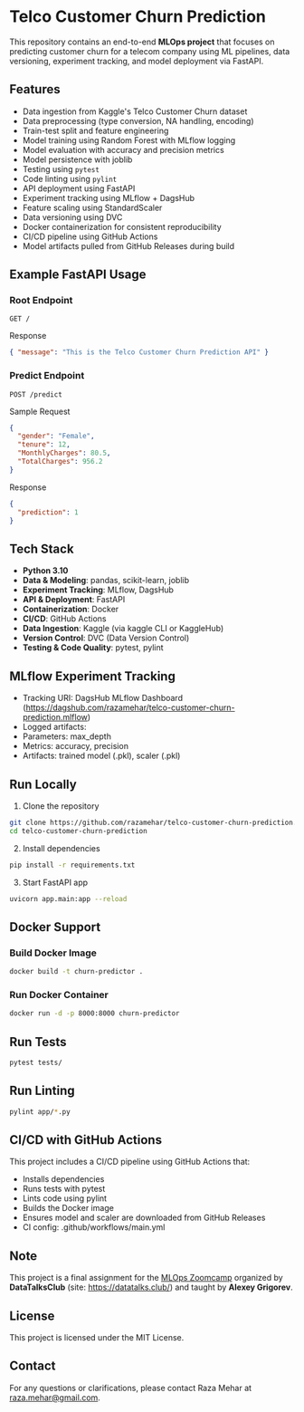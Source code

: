 # Telco Customer Churn Prediction

This repository contains an end-to-end **MLOps project** that focuses on predicting customer churn for a telecom company using ML pipelines, data versioning, experiment tracking, and model deployment via FastAPI.

## Features

- Data ingestion from Kaggle's Telco Customer Churn dataset
- Data preprocessing (type conversion, NA handling, encoding)
- Train-test split and feature engineering
- Model training using Random Forest with MLflow logging
- Model evaluation with accuracy and precision metrics
- Model persistence with joblib
- Testing using `pytest`
- Code linting using `pylint`
- API deployment using FastAPI
- Experiment tracking using MLflow + DagsHub
- Feature scaling using StandardScaler
- Data versioning using DVC
- Docker containerization for consistent reproducibility
- CI/CD pipeline using GitHub Actions
- Model artifacts pulled from GitHub Releases during build

## Example FastAPI Usage

### Root Endpoint
``` http
GET /
```
Response
``` json
{ "message": "This is the Telco Customer Churn Prediction API" }
```

### Predict Endpoint
``` http
POST /predict
```
Sample Request
``` json
{
  "gender": "Female",
  "tenure": 12,
  "MonthlyCharges": 80.5,
  "TotalCharges": 956.2
}
```

Response
``` json
{
  "prediction": 1
}

```

## Tech Stack

- **Python 3.10**
- **Data & Modeling**: pandas, scikit-learn, joblib
- **Experiment Tracking**: MLflow, DagsHub
- **API & Deployment**: FastAPI
- **Containerization**: Docker
- **CI/CD**: GitHub Actions
- **Data Ingestion**: Kaggle (via kaggle CLI or KaggleHub)
- **Version Control**: DVC (Data Version Control)
- **Testing & Code Quality**: pytest, pylint

## MLflow Experiment Tracking

- Tracking URI: DagsHub MLflow Dashboard (https://dagshub.com/razamehar/telco-customer-churn-prediction.mlflow)
- Logged artifacts:
- Parameters: max_depth
- Metrics: accuracy, precision
- Artifacts: trained model (.pkl), scaler (.pkl)

## Run Locally
1. Clone the repository
```bash
git clone https://github.com/razamehar/telco-customer-churn-prediction.git
cd telco-customer-churn-prediction
```
2. Install dependencies
```bash
pip install -r requirements.txt
```
3. Start FastAPI app
```bash
uvicorn app.main:app --reload
```

## Docker Support
### Build Docker Image
```bash
docker build -t churn-predictor .
```

### Run Docker Container
```bash
docker run -d -p 8000:8000 churn-predictor
``` 

## Run Tests
```bash
pytest tests/
```

## Run Linting
```bash
pylint app/*.py
```

## CI/CD with GitHub Actions
This project includes a CI/CD pipeline using GitHub Actions that:

- Installs dependencies
- Runs tests with pytest
- Lints code using pylint
- Builds the Docker image
- Ensures model and scaler are downloaded from GitHub Releases
- CI config: .github/workflows/main.yml

## Note
This project is a final assignment for the [MLOps Zoomcamp](https://github.com/DataTalksClub/mlops-zoomcamp) organized by **DataTalksClub** (site: https://datatalks.club/) and taught by **Alexey Grigorev**.  

## License
This project is licensed under the MIT License.

## Contact
For any questions or clarifications, please contact Raza Mehar at [raza.mehar@gmail.com](mailto:raza.mehar@gmail.com).